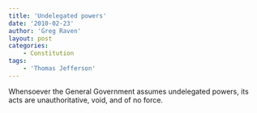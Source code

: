 ```yaml
---
title: 'Undelegated powers'
date: '2010-02-23'
author: 'Greg Raven'
layout: post
categories:
    - Constitution
tags:
    - 'Thomas Jefferson'
---
```


Whensoever the General Government assumes undelegated powers, its acts are unauthoritative, void, and of no force.

